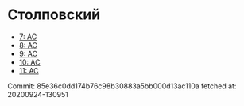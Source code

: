 # Столповский
- [7: AC](7.md)
- [8: AC](8.md)
- [9: AC](9.md)
- [10: AC](10.md)
- [11: AC](11.md)

Commit: 85e36c0dd174b76c98b30883a5bb000d13ac110a
 fetched at: 20200924-130951
